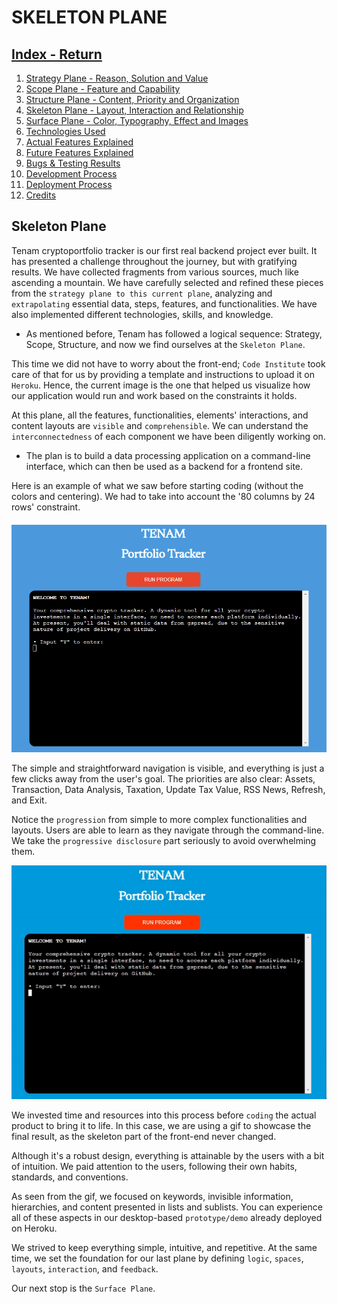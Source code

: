 # SKELETON PLANE

## [Index - Return](https://github.com/plexoio/tenam/blob/main/README.md)

1. [Strategy Plane - Reason, Solution and Value](https://github.com/plexoio/tenam/blob/main/documentation/assets/readme/strategy.md)
2. [Scope Plane - Feature and Capability](https://github.com/plexoio/tenam/blob/main/documentation/assets/readme/scope.md)
3. [Structure Plane - Content, Priority and Organization](https://github.com/plexoio/tenam/blob/main/documentation/assets/readme/structure.md)
4. [Skeleton Plane - Layout, Interaction and Relationship](https://github.com/plexoio/tenam/blob/main/documentation/assets/readme/skeleton.md)
5. [Surface Plane - Color, Typography, Effect and Images](https://github.com/plexoio/tenam/blob/main/documentation/assets/readme/surface.md)
6. [Technologies Used](https://github.com/plexoio/tenam/blob/main/documentation/assets/readme/technologies.md)
7. [Actual Features Explained](https://github.com/plexoio/tenam/blob/main/documentation/assets/readme/actual_features.md)
8. [Future Features Explained](https://github.com/plexoio/tenam/blob/main/documentation/assets/readme/future_features.md)
9. [Bugs & Testing Results](https://github.com/plexoio/tenam/blob/main/documentation/assets/readme/bugs_testing.md)
10. [Development Process](https://github.com/plexoio/tenam/blob/main/documentation/assets/readme/development.md)
11. [Deployment Process](https://github.com/plexoio/tenam/blob/main/documentation/assets/readme/deployment.md)
12. [Credits](https://github.com/plexoio/tenam/blob/main/documentation/assets/readme/credits.md)

## Skeleton Plane <a name="skeleton-plane"></a>

Tenam cryptoportfolio tracker is our first real backend project ever built. It has presented a challenge throughout the journey, but with gratifying results. We have collected fragments from various sources, much like ascending a mountain. We have carefully selected and refined these pieces from the `strategy plane to this current plane`, analyzing and `extrapolating` essential data, steps, features, and functionalities. We have also implemented different technologies, skills, and knowledge.

- As mentioned before, Tenam has followed a logical sequence: Strategy, Scope, Structure, and now we find ourselves at the `Skeleton Plane`.

This time we did not have to worry about the front-end; `Code Institute` took care of that for us by providing a template and instructions to upload it on `Heroku`. Hence, the current image is the one that helped us visualize how our application would run and work based on the constraints it holds.

At this plane, all the features, functionalities, elements' interactions, and content layouts are `visible` and `comprehensible`. We can understand the `interconnectedness` of each component we have been diligently working on.

- The plan is to build a data processing application on a command-line interface, which can then be used as a backend for a frontend site.

Here is an example of what we saw before starting coding (without the colors and centering). We had to take into account the '80 columns by 24 rows' constraint.

![Skeleton image](https://github.com/plexoio/tenam/blob/main/documentation/assets/img/skeleton.png)

The simple and straightforward navigation is visible, and everything is just a few clicks away from the user's goal. The priorities are also clear: Assets, Transaction, Data Analysis, Taxation, Update Tax Value, RSS News, Refresh, and Exit.

Notice the `progression` from simple to more complex functionalities and layouts. Users are able to learn as they navigate through the command-line. We take the `progressive disclosure` part seriously to avoid overwhelming them.

![Skeleton image](https://github.com/plexoio/tenam/blob/main/documentation/assets/img/skeleton.gif)

We invested time and resources into this process before `coding` the actual product to bring it to life. In this case, we are using a gif to showcase the final result, as the skeleton part of the front-end never changed.

Although it's a robust design, everything is attainable by the users with a bit of intuition. We paid attention to the users, following their own habits, standards, and conventions.

As seen from the gif, we focused on keywords, invisible information, hierarchies, and content presented in lists and sublists. You can experience all of these aspects in our desktop-based `prototype/demo` already deployed on Heroku.

We strived to keep everything simple, intuitive, and repetitive. At the same time, we set the foundation for our last plane by defining `logic`, `spaces`, `layouts`, `interaction`, and `feedback`.

Our next stop is the `Surface Plane`.